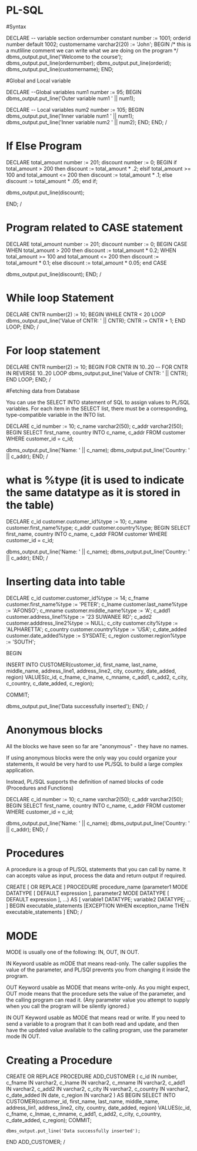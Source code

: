 # PL-SQL

#Syntax

DECLARE
-- variable section
ordernumber constant number := 1001;
orderid number default 1002;
customername varchar2(20) := 'John';
BEGIN
/*
this is a mutliline comment
we can write what we are doing on the program
*/
dbms_output.put_line('Welcome to the course');
dbms_output.put_line(ordernumber);
dbms_output.put_line(orderid);
dbms_output.put_line(customername);
END;

#Global and Local variable

DECLARE
--Global variables
  num1 number := 95;
BEGIN
  dbms_output.put_line('Outer variable num1 ' || num1);

  DECLARE
    -- Local variables
    num2 number := 105;
  BEGIN
    dbms_output.put_line('Inner variable num1 ' || num1);
    dbms_output.put_line('Inner variable num2 ' || num2);
  END;
END;
/

# If Else Program

DECLARE
  total_amount number  := 201;
  discount number := 0;
BEGIN
  if total_amount > 200
  then
  discount := total_amount * .2;
  elsif total_amount >= 100 and total_amount <= 200
  then 
  discount := total_amount * .1;
  else
  discount := total_amount * .05;
  end if;

  dbms_output.put_line(discount);

END;
/

# Program related to CASE statement

DECLARE
  total_amount number := 201;
  discount number := 0;
BEGIN
  CASE
  WHEN total_amount > 200
  then
  discount := total_amount * 0.2;
  WHEN total_amount >= 100 and total_amount <= 200
  then
  discount := total_amount * 0.1;
  else
  discount := total_amount * 0.05;
  end CASE

  dbms_output.put_line(discount);
END;
/

# While loop Statement

DECLARE
  CNTR number(2) := 10;
BEGIN
  WHILE CNTR < 20
  LOOP
    dbms_output.put_line('Value of CNTR: ' || CNTR);
    CNTR := CNTR + 1;
  END LOOP;
END;
/

# For loop statement

DECLARE
  CNTR number(2) := 10;
BEGIN 
  FOR CNTR IN 10..20    -- FOR CNTR IN REVERSE 10..20
  LOOP
    dbms_output.put_line('Value of CNTR: ' || CNTR);
  END LOOP;
END;
/

#Fetching data from Database

You can use the SELECT INTO statement of SQL to assign values to PL/SQL variables. For each item in the SELECT list, there must be a corresponding, type-compatible variable in the INTO list.

DECLARE
  c_id number := 10;
  c_name varchar2(50);
  c_addr varchar2(50);
BEGIN
  SELECT first_name, country INTO c_name, c_addr
  FROM customer
  WHERE customer_id = c_id;

  dbms_output.put_line('Name: ' || c_name);
  dbms_output.put_line('Country: ' || c_addr);
END;
/

# what is %type (it is used to indicate the same datatype as it is stored in the table)

DECLARE
  c_id customer.customer_id%type := 10;
  c_name customer.first_name%type;
  c_addr customer.country%type;
BEGIN
  SELECT first_name, country INTO c_name, c_addr
  FROM customer
  WHERE customer_id = c_id;

  dbms_output.put_line('Name: ' || c_name);
  dbms_output.put_line('Country: ' || c_addr);
END;
/

# Inserting data into table

DECLARE
  c_id  customer.customer_id%type := 14;
  c_fname  customer.first_name%type := 'PETER';
  c_lname  customer.last_name%type := 'AFONSO';
  c_mname  customer.middle_name%type := 'A';
  c_add1  customer.address_line1%type := '23 SUWANEE RD';
  c_add2  customer.adddress_line2%type := NULL;
  c_city  customer.city%type := 'ALPHARETTA';
  c_country  customer.country%type := 'USA';
  c_date_added  customer.date_added%type := SYSDATE;
  c_region  customer.region%type := 'SOUTH';

BEGIN

  INSERT INTO CUSTOMER(customer_id, first_name, last_name, middle_name, address_line1, address_line2, city, country, date_added, region)
  VALUES(c_id, c_fname, c_lname, c_mname, c_add1, c_add2, c_city, c_country, c_date_added, c_region);

  COMMIT;

  dbms_output.put_line('Data successfully inserted');
END;
/

# Anonymous blocks

All the blocks we have seen so far are "anonymous" - they have no names.

If using anonymous blocks were the only way you could organize your statements, it would be very hard to use PL/SQL to build a large complex application.

Instead, PL/SQL supports the definition of named blocks of code (Procedures and Functions)

DECLARE
  c_id number := 10;
  c_name varchar2(50);
  c_addr varchar2(50);
BEGIN
  SELECT first_name, country INTO c_name, c_addr
  FROM customer
  WHERE customer_id = c_id;

  dbms_output.put_line('Name: ' || c_name);
  dbms_output.put_line('Country: ' || c_addr);
END;
/

# Procedures

A procedure is a group of PL/SQL statements that you can call by name. It can accepts value as input, process the data and return output if required.

CREATE [ OR REPLACE ] PROCEDURE procedure_name
  (parameter1 MODE DATATYPE [ DEFAULT expression ],
  parameter2 MODE DATATYPE [ DEFAULT expression ],
  ...)
AS
  [ variable1 DATATYPE;
  variable2 DATATYPE; ... ]
BEGIN
  executable_statements
[EXCEPTION
  WHEN
    exception_name
  THEN
    executable_statements ]
END;
/

# MODE

MODE is usually one of the following: IN, OUT, IN OUT.

IN
  Keyword usable as mODE that means read-only. The caller supplies the value of the parameter, and PL/SQl prevents you from changing it inside the program.

  OUT
    Keyword usable as MODE that means write-only. As you might expect, OUT mode means that the procedure sets the value of the parameter, and the calling program can read it.
    (Any parameter value you attempt to supply when you call the program will be silently ignored.)

  IN OUT
    Keyword usable as MODE that means read or write. If you need to send a variable to a program that it can both read and update, and then have the updated value available to 
    the calling program, use the parameter mode IN OUT.

  # Creating a Procedure

  CREATE OR REPLACE PROCEDURE ADD_CUSTOMER
  (
  c_id  IN number,
  c_fname  IN varchar2,
  c_lname  IN varchar2,
  c_mname  IN varchar2,
  c_add1  IN varchar2,
  c_add2  IN varchar2,
  c_city  IN varchar2,
  c_country  IN varchar2,
  c_date_added  IN date,
  c_region  IN varchar2
  )
  AS
  BEGIN
    SELECT INTO CUSTOMER(customer_id, first_name, last_name, middle_name, address_lin1, address_line2, city, country, date_added, region)
    VALUES(c_id, c_fname, c_lnmae, c_mname, c_add1, c_add2, c_city, c_country, c_date_added, c_region);
    COMMIT;

    dbms_output.put_line('Data successfully inserted');
  END ADD_CUSTOMER;
  /
  
